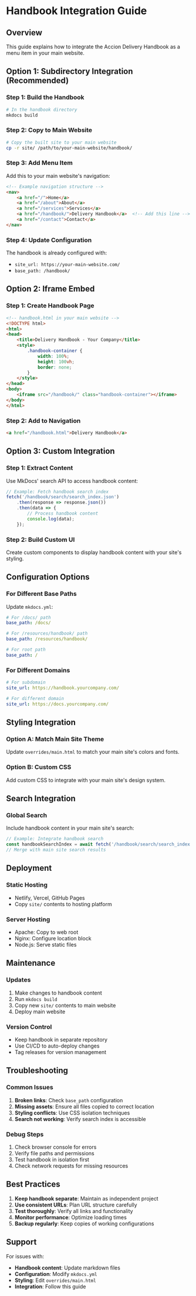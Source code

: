 # Handbook Integration Guide

## Overview
This guide explains how to integrate the Accion Delivery Handbook as a menu item in your main website.

## Option 1: Subdirectory Integration (Recommended)

### Step 1: Build the Handbook
```bash
# In the handbook directory
mkdocs build
```

### Step 2: Copy to Main Website
```bash
# Copy the built site to your main website
cp -r site/ /path/to/your-main-website/handbook/
```

### Step 3: Add Menu Item
Add this to your main website's navigation:

```html
<!-- Example navigation structure -->
<nav>
    <a href="/">Home</a>
    <a href="/about">About</a>
    <a href="/services">Services</a>
    <a href="/handbook/">Delivery Handbook</a>  <!-- Add this line -->
    <a href="/contact">Contact</a>
</nav>
```

### Step 4: Update Configuration
The handbook is already configured with:
- `site_url: https://your-main-website.com/`
- `base_path: /handbook/`

## Option 2: Iframe Embed

### Step 1: Create Handbook Page
```html
<!-- handbook.html in your main website -->
<!DOCTYPE html>
<html>
<head>
    <title>Delivery Handbook - Your Company</title>
    <style>
        .handbook-container {
            width: 100%;
            height: 100vh;
            border: none;
        }
    </style>
</head>
<body>
    <iframe src="/handbook/" class="handbook-container"></iframe>
</body>
</html>
```

### Step 2: Add to Navigation
```html
<a href="/handbook.html">Delivery Handbook</a>
```

## Option 3: Custom Integration

### Step 1: Extract Content
Use MkDocs' search API to access handbook content:

```javascript
// Example: Fetch handbook search index
fetch('/handbook/search/search_index.json')
    .then(response => response.json())
    .then(data => {
        // Process handbook content
        console.log(data);
    });
```

### Step 2: Build Custom UI
Create custom components to display handbook content with your site's styling.

## Configuration Options

### For Different Base Paths
Update `mkdocs.yml`:

```yaml
# For /docs/ path
base_path: /docs/

# For /resources/handbook/ path
base_path: /resources/handbook/

# For root path
base_path: /
```

### For Different Domains
```yaml
# For subdomain
site_url: https://handbook.yourcompany.com/

# For different domain
site_url: https://docs.yourcompany.com/
```

## Styling Integration

### Option A: Match Main Site Theme
Update `overrides/main.html` to match your main site's colors and fonts.

### Option B: Custom CSS
Add custom CSS to integrate with your main site's design system.

## Search Integration

### Global Search
Include handbook content in your main site's search:

```javascript
// Example: Integrate handbook search
const handbookSearchIndex = await fetch('/handbook/search/search_index.json');
// Merge with main site search results
```

## Deployment

### Static Hosting
- Netlify, Vercel, GitHub Pages
- Copy `site/` contents to hosting platform

### Server Hosting
- Apache: Copy to web root
- Nginx: Configure location block
- Node.js: Serve static files

## Maintenance

### Updates
1. Make changes to handbook content
2. Run `mkdocs build`
3. Copy new `site/` contents to main website
4. Deploy main website

### Version Control
- Keep handbook in separate repository
- Use CI/CD to auto-deploy changes
- Tag releases for version management

## Troubleshooting

### Common Issues
1. **Broken links**: Check `base_path` configuration
2. **Missing assets**: Ensure all files copied to correct location
3. **Styling conflicts**: Use CSS isolation techniques
4. **Search not working**: Verify search index is accessible

### Debug Steps
1. Check browser console for errors
2. Verify file paths and permissions
3. Test handbook in isolation first
4. Check network requests for missing resources

## Best Practices

1. **Keep handbook separate**: Maintain as independent project
2. **Use consistent URLs**: Plan URL structure carefully
3. **Test thoroughly**: Verify all links and functionality
4. **Monitor performance**: Optimize loading times
5. **Backup regularly**: Keep copies of working configurations

## Support

For issues with:
- **Handbook content**: Update markdown files
- **Configuration**: Modify `mkdocs.yml`
- **Styling**: Edit `overrides/main.html`
- **Integration**: Follow this guide
